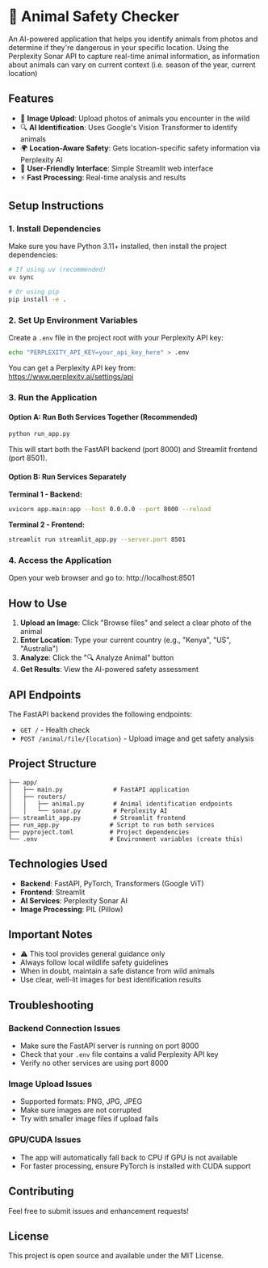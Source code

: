# 🦁 Animal Safety Checker

An AI-powered application that helps you identify animals from photos and determine if they're dangerous in your specific location. Using the Perplexity Sonar API to capture real-time animal information, as information about animals can vary on current context (i.e. season of the year, current location)

## Features

- 📸 **Image Upload**: Upload photos of animals you encounter in the wild
- 🔍 **AI Identification**: Uses Google's Vision Transformer to identify animals
- 🌍 **Location-Aware Safety**: Gets location-specific safety information via Perplexity AI
- 🎨 **User-Friendly Interface**: Simple Streamlit web interface
- ⚡ **Fast Processing**: Real-time analysis and results

## Setup Instructions

### 1. Install Dependencies

Make sure you have Python 3.11+ installed, then install the project dependencies:

```bash
# If using uv (recommended)
uv sync

# Or using pip
pip install -e .
```

### 2. Set Up Environment Variables

Create a `.env` file in the project root with your Perplexity API key:

```bash
echo "PERPLEXITY_API_KEY=your_api_key_here" > .env
```

You can get a Perplexity API key from: https://www.perplexity.ai/settings/api

### 3. Run the Application

#### Option A: Run Both Services Together (Recommended)
```bash
python run_app.py
```

This will start both the FastAPI backend (port 8000) and Streamlit frontend (port 8501).

#### Option B: Run Services Separately

**Terminal 1 - Backend:**
```bash
uvicorn app.main:app --host 0.0.0.0 --port 8000 --reload
```

**Terminal 2 - Frontend:**
```bash
streamlit run streamlit_app.py --server.port 8501
```

### 4. Access the Application

Open your web browser and go to: http://localhost:8501

## How to Use

1. **Upload an Image**: Click "Browse files" and select a clear photo of the animal
2. **Enter Location**: Type your current country (e.g., "Kenya", "US", "Australia")
3. **Analyze**: Click the "🔍 Analyze Animal" button
4. **Get Results**: View the AI-powered safety assessment

## API Endpoints

The FastAPI backend provides the following endpoints:

- `GET /` - Health check
- `POST /animal/file/{location}` - Upload image and get safety analysis

## Project Structure

```
├── app/
│   ├── main.py              # FastAPI application
│   ├── routers/
│   │   ├── animal.py        # Animal identification endpoints
│   │   └── sonar.py         # Perplexity AI 
├── streamlit_app.py         # Streamlit frontend
├── run_app.py              # Script to run both services
├── pyproject.toml          # Project dependencies
└── .env                    # Environment variables (create this)
```

## Technologies Used

- **Backend**: FastAPI, PyTorch, Transformers (Google ViT)
- **Frontend**: Streamlit
- **AI Services**: Perplexity Sonar AI
- **Image Processing**: PIL (Pillow)

## Important Notes

- ⚠️ This tool provides general guidance only
- Always follow local wildlife safety guidelines
- When in doubt, maintain a safe distance from wild animals
- Use clear, well-lit images for best identification results

## Troubleshooting

### Backend Connection Issues
- Make sure the FastAPI server is running on port 8000
- Check that your `.env` file contains a valid Perplexity API key
- Verify no other services are using port 8000

### Image Upload Issues
- Supported formats: PNG, JPG, JPEG
- Make sure images are not corrupted
- Try with smaller image files if upload fails

### GPU/CUDA Issues
- The app will automatically fall back to CPU if GPU is not available
- For faster processing, ensure PyTorch is installed with CUDA support

## Contributing

Feel free to submit issues and enhancement requests!

## License

This project is open source and available under the MIT License.
